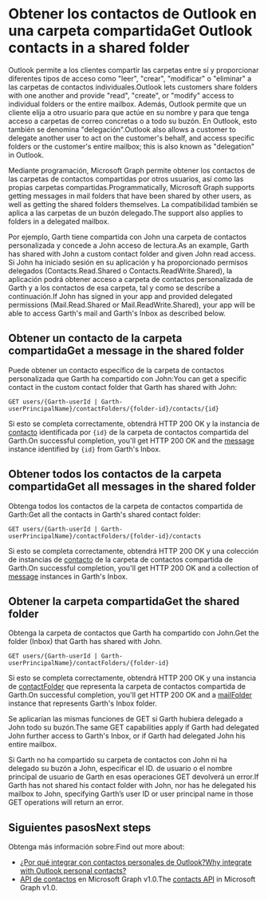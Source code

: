 # <a name="get-outlook-contacts-in-a-shared-folder"></a><span data-ttu-id="fac98-101">Obtener los contactos de Outlook en una carpeta compartida</span><span class="sxs-lookup"><span data-stu-id="fac98-101">Get Outlook contacts in a shared folder</span></span>

<span data-ttu-id="fac98-102">Outlook permite a los clientes compartir las carpetas entre sí y proporcionar diferentes tipos de acceso como "leer", "crear", "modificar" o "eliminar" a las carpetas de contactos individuales.</span><span class="sxs-lookup"><span data-stu-id="fac98-102">Outlook lets customers share folders with one another and provide "read", "create", or "modify" access to individual folders or the entire mailbox.</span></span> <span data-ttu-id="fac98-103">Además, Outlook permite que un cliente elija a otro usuario para que actúe en su nombre y para que tenga acceso a carpetas de correo concretas o a todo su buzón. En Outlook, esto también se denomina "delegación".</span><span class="sxs-lookup"><span data-stu-id="fac98-103">Outlook also allows a customer to delegate another user to act on the customer's behalf, and access specific folders or the customer's entire mailbox; this is also known as "delegation" in Outlook.</span></span>

<span data-ttu-id="fac98-104">Mediante programación, Microsoft Graph permite obtener los contactos de las carpetas de contactos compartidas por otros usuarios, así como las propias carpetas compartidas.</span><span class="sxs-lookup"><span data-stu-id="fac98-104">Programmatically, Microsoft Graph supports getting messages in mail folders that have been shared by other users, as well as getting the shared folders themselves.</span></span> <span data-ttu-id="fac98-105">La compatibilidad también se aplica a las carpetas de un buzón delegado.</span><span class="sxs-lookup"><span data-stu-id="fac98-105">The support also applies to folders in a delegated mailbox.</span></span>

<span data-ttu-id="fac98-106">Por ejemplo, Garth tiene compartida con John una carpeta de contactos personalizada y concede a John acceso de lectura.</span><span class="sxs-lookup"><span data-stu-id="fac98-106">As an example, Garth has shared with John a custom contact folder and given John read access.</span></span> <span data-ttu-id="fac98-107">Si John ha iniciado sesión en su aplicación y ha proporcionado permisos delegados (Contacts.Read.Shared o Contacts.ReadWrite.Shared), la aplicación podrá obtener acceso a carpeta de contactos personalizada de Garth y a los contactos de esa carpeta, tal y como se describe a continuación.</span><span class="sxs-lookup"><span data-stu-id="fac98-107">If John has signed in your app and provided delegated permissions (Mail.Read.Shared or Mail.ReadWrite.Shared), your app will be able to access Garth's mail and Garth's Inbox as described below.</span></span>

## <a name="get-a-contact-in-the-shared-folder"></a><span data-ttu-id="fac98-108">Obtener un contacto de la carpeta compartida</span><span class="sxs-lookup"><span data-stu-id="fac98-108">Get a message in the shared folder</span></span>

<span data-ttu-id="fac98-109">Puede obtener un contacto específico de la carpeta de contactos personalizada que Garth ha compartido con John:</span><span class="sxs-lookup"><span data-stu-id="fac98-109">You can get a specific contact in the custom contact folder that Garth has shared with John:</span></span>

<!-- { "blockType": "ignored" } -->
```http
GET users/{Garth-userId | Garth-userPrincipalName}/contactFolders/{folder-id}/contacts/{id}
```

<span data-ttu-id="fac98-110">Si esto se completa correctamente, obtendrá HTTP 200 OK y la instancia de [contacto](../api-reference/v1.0/resources/contact.md) identificada por `{id}` de la carpeta de contactos compartida del Garth.</span><span class="sxs-lookup"><span data-stu-id="fac98-110">On successful completion, you'll get HTTP 200 OK and the [message](../api-reference/v1.0/resources/contact.md) instance identified by `{id}` from Garth's Inbox.</span></span>

## <a name="get-all-contacts-in-the-shared-folder"></a><span data-ttu-id="fac98-111">Obtener todos los contactos de la carpeta compartida</span><span class="sxs-lookup"><span data-stu-id="fac98-111">Get all messages in the shared folder</span></span>

<span data-ttu-id="fac98-112">Obtenga todos los contactos de la carpeta de contactos compartida de Garth:</span><span class="sxs-lookup"><span data-stu-id="fac98-112">Get all the contacts in Garth's shared contact folder:</span></span>

<!-- { "blockType": "ignored" } -->
```http
GET users/{Garth-userId | Garth-userPrincipalName}/contactFolders/{folder-id}/contacts
```

<span data-ttu-id="fac98-113">Si esto se completa correctamente, obtendrá HTTP 200 OK y una colección de instancias de [contacto](../api-reference/v1.0/resources/contact.md) de la carpeta de contactos compartida de Garth.</span><span class="sxs-lookup"><span data-stu-id="fac98-113">On successful completion, you'll get HTTP 200 OK and a collection of [message](../api-reference/v1.0/resources/contact.md) instances in Garth's Inbox.</span></span>

## <a name="get-the-shared-folder"></a><span data-ttu-id="fac98-114">Obtener la carpeta compartida</span><span class="sxs-lookup"><span data-stu-id="fac98-114">Get the shared folder</span></span>

<span data-ttu-id="fac98-115">Obtenga la carpeta de contactos que Garth ha compartido con John.</span><span class="sxs-lookup"><span data-stu-id="fac98-115">Get the folder (Inbox) that Garth has shared with John.</span></span>

<!-- { "blockType": "ignored" } -->
```http
GET users/{Garth-userId | Garth-userPrincipalName}/contactFolders/{folder-id}
```

<span data-ttu-id="fac98-116">Si esto se completa correctamente, obtendrá HTTP 200 OK y una instancia de [contactFolder](../api-reference/v1.0/resources/contactfolder.md) que representa la carpeta de contactos compartida de Garth.</span><span class="sxs-lookup"><span data-stu-id="fac98-116">On successful completion, you'll get HTTP 200 OK and a [mailFolder](../api-reference/v1.0/resources/contactfolder.md) instance that represents Garth's Inbox folder.</span></span>

<span data-ttu-id="fac98-117">Se aplicarían las mismas funciones de GET si Garth hubiera delegado a John todo su buzón.</span><span class="sxs-lookup"><span data-stu-id="fac98-117">The same GET capabilities apply if Garth had delegated John further access to Garth's Inbox, or if Garth had delegated John his entire mailbox.</span></span>

<span data-ttu-id="fac98-118">Si Garth no ha compartido su carpeta de contactos con John ni ha delegado su buzón a John, especificar el ID. de usuario o el nombre principal de usuario de Garth en esas operaciones GET devolverá un error.</span><span class="sxs-lookup"><span data-stu-id="fac98-118">If Garth has not shared his contact folder with John, nor has he delegated his mailbox to John, specifying Garth’s user ID or user principal name in those GET operations will return an error.</span></span> 


## <a name="next-steps"></a><span data-ttu-id="fac98-119">Siguientes pasos</span><span class="sxs-lookup"><span data-stu-id="fac98-119">Next steps</span></span>

<span data-ttu-id="fac98-120">Obtenga más información sobre:</span><span class="sxs-lookup"><span data-stu-id="fac98-120">Find out more about:</span></span>

- [<span data-ttu-id="fac98-121">¿Por qué integrar con contactos personales de Outlook?</span><span class="sxs-lookup"><span data-stu-id="fac98-121">Why integrate with Outlook personal contacts?</span></span>](outlook-contacts-concept-overview.md)
- <span data-ttu-id="fac98-122">[API de contactos](../api-reference/v1.0/resources/contact.md) en Microsoft Graph v1.0.</span><span class="sxs-lookup"><span data-stu-id="fac98-122">The [contacts API](../api-reference/v1.0/resources/contact.md) in Microsoft Graph v1.0.</span></span>